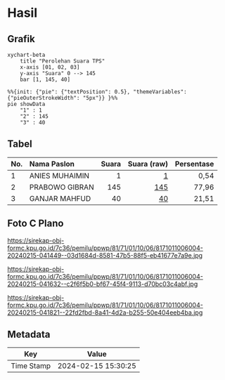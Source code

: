 # Hasil

## Grafik

```mermaid
xychart-beta
    title "Perolehan Suara TPS"
    x-axis [01, 02, 03]
    y-axis "Suara" 0 --> 145
    bar [1, 145, 40]
```

```mermaid
%%{init: {"pie": {"textPosition": 0.5}, "themeVariables": {"pieOuterStrokeWidth": "5px"}} }%%
pie showData
    "1" : 1
    "2" : 145
    "3" : 40
```

## Tabel

| No. | Nama Paslon    | Suara | Suara (raw) | Persentase |
|:--- |:-------------- | -----:| -----------:| ----------:|
| 1   | ANIES MUHAIMIN | 1     | [1][p-1]    | 0,54       |
| 2   | PRABOWO GIBRAN | 145   | [145][p-2]  | 77,96      |
| 3   | GANJAR MAHFUD  | 40    | [40][p-3]   | 21,51      |


[p-1]: https://github.com/gigit-pemilu/pemilu-2024-81-maluku/blob/main/pilpres/hitung-suara/sub/81-maluku/sub/71-kota-ambon/sub/01-nusaniwe/sub/1006-nusaniwe/sub/004-tps/sub/paslon-1.txt
[p-2]: https://github.com/gigit-pemilu/pemilu-2024-81-maluku/blob/main/pilpres/hitung-suara/sub/81-maluku/sub/71-kota-ambon/sub/01-nusaniwe/sub/1006-nusaniwe/sub/004-tps/sub/paslon-2.txt
[p-3]: https://github.com/gigit-pemilu/pemilu-2024-81-maluku/blob/main/pilpres/hitung-suara/sub/81-maluku/sub/71-kota-ambon/sub/01-nusaniwe/sub/1006-nusaniwe/sub/004-tps/sub/paslon-3.txt

## Foto C Plano

https://sirekap-obj-formc.kpu.go.id/7c36/pemilu/ppwp/81/71/01/10/06/8171011006004-20240215-041449--03d1684d-8581-47b5-88f5-eb41677e7a9e.jpg

https://sirekap-obj-formc.kpu.go.id/7c36/pemilu/ppwp/81/71/01/10/06/8171011006004-20240215-041632--c2f6f5b0-bf67-45f4-9113-d70bc03c4abf.jpg

https://sirekap-obj-formc.kpu.go.id/7c36/pemilu/ppwp/81/71/01/10/06/8171011006004-20240215-041821--22fd2fbd-8a41-4d2a-b255-50e404eeb4ba.jpg


## Metadata

| Key        | Value               |
| ---------- | ------------------- |
| Time Stamp | 2024-02-15 15:30:25 |



